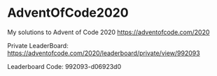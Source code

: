# AdventOfCode2020

My solutions to Advent of Code 2020
https://adventofcode.com/2020

Private LeaderBoard:
https://adventofcode.com/2020/leaderboard/private/view/992093

Leaderboard Code:
992093-d06923d0
